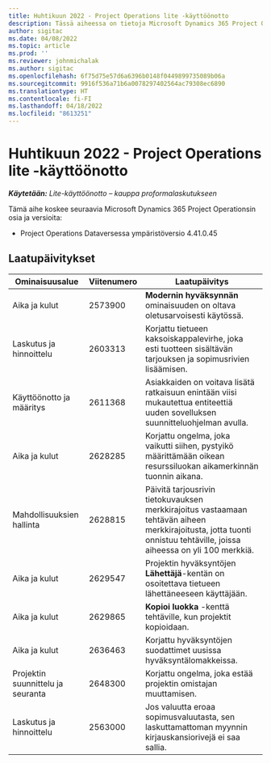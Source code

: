 ```yaml
---
title: Huhtikuun 2022 - Project Operations lite -käyttöönotto
description: Tässä aiheessa on tietoja Microsoft Dynamics 365 Project Operations Lite -käyttöönoton huhtikuussa 2022 julkaistussa versiossa saatavilla olevista laatupäivityksistä.
author: sigitac
ms.date: 04/08/2022
ms.topic: article
ms.prod: ''
ms.reviewer: johnmichalak
ms.author: sigitac
ms.openlocfilehash: 6f75d75e57d6a6396b0148f0449899735089b06a
ms.sourcegitcommit: 9916f536a71b6a0078297402564ac79308ec6890
ms.translationtype: HT
ms.contentlocale: fi-FI
ms.lasthandoff: 04/18/2022
ms.locfileid: "8613251"
---
```

# <a name="whats-new-april-2022---project-operations-lite-deployment"></a>Huhtikuun 2022 - Project Operations lite -käyttöönotto

_**Käytetään:** Lite-käyttöönotto – kauppa proformalaskutukseen_

Tämä aihe koskee seuraavia Microsoft Dynamics 365 Project Operationsin osia ja versioita:

- Project Operations Dataversessa ympäristöversio 4.41.0.45

## <a name="quality-updates"></a>Laatupäivitykset

| Ominaisuusalue | Viitenumero | Laatupäivitys |
| --- | --- | --- |
| Aika ja kulut | 2573900 | **Modernin hyväksynnän** ominaisuuden on oltava oletusarvoisesti käytössä. |
| Laskutus ja hinnoittelu | 2603313 | Korjattu tietueen kaksoiskappalevirhe, joka esti tuotteen sisältävän tarjouksen ja sopimusrivien lisäämisen. |
| Käyttöönotto ja määritys | 2611368 | Asiakkaiden on voitava lisätä ratkaisuun enintään viisi mukautettua entiteettiä uuden sovelluksen suunnitteluohjelman avulla. |
| Aika ja kulut | 2628285 | Korjattu ongelma, joka vaikutti siihen, pystyikö määrittämään oikean resurssiluokan aikamerkinnän tuonnin aikana. |
|   Mahdollisuuksien hallinta| 2628815 | Päivitä tarjousrivin tietokuvauksen merkkirajoitus vastaamaan tehtävän aiheen merkkirajoitusta, jotta tuonti onnistuu tehtäville, joissa aiheessa on yli 100 merkkiä. |
| Aika ja kulut| 2629547 | Projektin hyväksyntöjen **Lähettäjä**-kentän on osoitettava tietueen lähettäneeseen käyttäjään. |
| Aika ja kulut| 2629865 | **Kopioi luokka** -kenttä tehtäville, kun projektit kopioidaan. |
| Aika ja kulut| 2636463 | Korjattu hyväksyntöjen suodattimet uusissa hyväksyntälomakkeissa. |
| Projektin suunnittelu ja seuranta | 2648300 | Korjattu ongelma, joka estää projektin omistajan muuttamisen. |
| Laskutus ja hinnoittelu | 2563000 | Jos valuutta eroaa sopimusvaluutasta, sen laskuttamattoman myynnin kirjauskansiorivejä ei saa sallia. |

